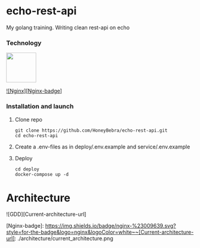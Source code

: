 # echo-rest-api

My golang training. Writing clean rest-api on echo

### Technology

<a href="https://echo.labstack.com"><img height="80" src="https://cdn.labstack.com/images/echo-logo.svg"></a>

[![Nginx][Nginx-badge]][Nginx-url]

### Installation and launch

1. Clone repo

    ```shell
    git clone https://github.com/HoneyBebra/echo-rest-api.git
    cd echo-rest-api
    ```

2. Create a .env-files as in deploy/.env.example and service/.env.example

3. Deploy

   ```shell
   cd deploy
   docker-compose up -d
   ```

# Architecture

![GDD][Current-architecture-url]

<!-- MARKDOWN LINKS & BADGES -->

[Nginx-url]: https://nginx.org
[Nginx-badge]: https://img.shields.io/badge/nginx-%23009639.svg?style=for-the-badge&logo=nginx&logoColor=white~~[Current-architecture-url]: ./architecture/current_architecture.png
